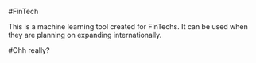
#FinTech

This is a machine learning tool created for FinTechs. It can be used when they are planning on expanding internationally.

#Ohh really?

